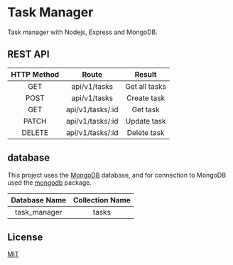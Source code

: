 # Task Manager
Task manager with Nodejs, Express and MongoDB.

## REST API

| **HTTP Method**  | **Route**  | **Result**  |
| :------------: | :------------: | :------------: |
|  GET |  api/v1/tasks |  Get all tasks |
|  POST |  api/v1/tasks |  Create task |
| GET  |  api/v1/tasks/:id |  Get task |
|  PATCH |  api/v1/tasks/:id |  Update task |
|  DELETE |  api/v1/tasks/:id |  Delete task |

## database
This project uses the [MongoDB](https://www.mongodb.com/ "MongoDB") database, and for connection to MongoDB used the [mongodb](https://www.npmjs.com/package/mongodb/ "mongodb") package.


|  **Database Name**| **Collection Name**  |
| :------------: | :------------: |
|  task_manager |  tasks |


## License
[MIT](https://choosealicense.com/licenses/mit/)
